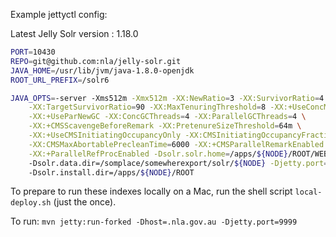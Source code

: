 Example jettyctl config:

Latest Jelly Solr version : 1.18.0

```sh
PORT=10430
REPO=git@github.com:nla/jelly-solr.git
JAVA_HOME=/usr/lib/jvm/java-1.8.0-openjdk
ROOT_URL_PREFIX=/solr6

JAVA_OPTS=-server -Xms512m -Xmx512m -XX:NewRatio=3 -XX:SurvivorRatio=4 \
    -XX:TargetSurvivorRatio=90 -XX:MaxTenuringThreshold=8 -XX:+UseConcMarkSweepGC \
    -XX:+UseParNewGC -XX:ConcGCThreads=4 -XX:ParallelGCThreads=4 \
    -XX:+CMSScavengeBeforeRemark -XX:PretenureSizeThreshold=64m \
    -XX:+UseCMSInitiatingOccupancyOnly -XX:CMSInitiatingOccupancyFraction=50 \
    -XX:CMSMaxAbortablePrecleanTime=6000 -XX:+CMSParallelRemarkEnabled \
    -XX:+ParallelRefProcEnabled -Dsolr.solr.home=/apps/${NODE}/ROOT/WEB-INF/solr 
    -Dsolr.data.dir=/somplace/somewherexport/solr/${NODE} -Djetty.port=10340 
    -Dsolr.install.dir=/apps/${NODE}/ROOT
```

To prepare to run these indexes locally on a Mac, run the shell script `local-deploy.sh` (just the once).

To run: `mvn jetty:run-forked -Dhost=.nla.gov.au -Djetty.port=9999`